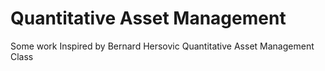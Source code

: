 # Quantitative Asset Management
Some work Inspired by Bernard Hersovic Quantitative Asset Management Class
